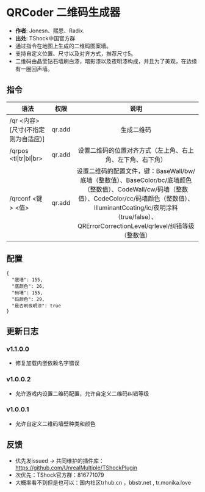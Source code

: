 # QRCoder 二维码生成器

- **作者**: Jonesn、熙恩、Radix.
- **出处**: TShock中国官方群 
- 通过指令在地图上生成的二维码图案墙。
- 支持自定义位置、尺寸以及对齐方式，推荐尺寸5。
- 二维码由晶莹钻石墙刷白漆，暗影漆以及夜明漆构成，并且为了美观，在边缘有一圈回声墙。

## 指令

| 语法                     |     权限      |              说明               |
|------------------------|:-----------:|:-----------------------------:|
| /qr <内容> [尺寸(不指定则为自适应)]       | qr.add      |           生成二维码            |
| /qrpos <tl\|tr\|bl\|br>  | qr.add | 设置二维码的位置对齐方式（左上角、右上角、左下角、右下角） |
| /qrconf <键> <值> | qr.add | 设置二维码的配置文件，键：BaseWall/bw/底墙（整数值）、BaseColor/bc/底墙颜色（整数值）、CodeWall/cw/码墙（整数值）、CodeColor/cc/码墙颜色（整数值）、IlluminantCoating/ic/夜明涂料（true/false）、QRErrorCorrectionLevel/qrlevel/纠错等级（整数值） |


## 配置

```json5
{
  "底墙": 155,
  "底颜色": 26,
  "码墙": 155,
  "码颜色": 29,
  "是否刷夜明漆": true
}
```

## 更新日志

### v1.1.0.0
- 修复加载内嵌依赖名字错误

### v1.0.0.2
- 允许游戏内设置二维码配置，允许自定义二维码纠错等级
### v1.0.0.1
- 允许自定义二维码墙壁种类和颜色

## 反馈
- 优先发issued -> 共同维护的插件库：https://github.com/UnrealMultiple/TShockPlugin
- 次优先：TShock官方群：816771079
- 大概率看不到但是也可以：国内社区trhub.cn ，bbstr.net , tr.monika.love

